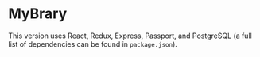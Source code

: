
# MyBrary 
This version uses React, Redux, Express, Passport, and PostgreSQL (a full list of dependencies can be found in `package.json`).

